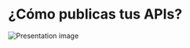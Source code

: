 # ¿Cómo publicas tus APIs?
![Presentation image](https://pbs.twimg.com/media/GdEO7KHXYAA_WaH?format=jpg&name=large)
